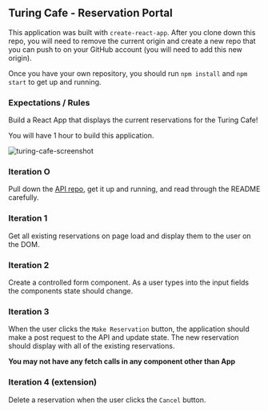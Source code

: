 ## Turing Cafe - Reservation Portal

This application was built with `create-react-app`. After you clone down this repo, you will need to remove the current origin and create a new repo that you can push to on your GitHub account (you will need to add this new origin).

Once you have your own repository, you should run `npm install` and `npm start` to get up and running.

### Expectations / Rules

Build a React App that displays the current reservations for the Turing Cafe!

You will have 1 hour to build this application.

![turing-cafe-screenshot](https://user-images.githubusercontent.com/20754511/57332366-dbd59d00-70d7-11e9-9de6-967d7aca98a4.png)

### Iteration O

Pull down the [API repo](https://github.com/turingschool-examples/turing-cafe-api), get it up and running, and read through the README carefully.

### Iteration 1

Get all existing reservations on page load and display them to the user on the DOM.

### Iteration 2

Create a controlled form component. As a user types into the input fields the components state should change.

### Iteration 3

When the user clicks the `Make Reservation` button, the application should make a post request to the API and update state. The new reservation should display with all of the existing reservations.

**You may not have any fetch calls in any component other than App**

### Iteration 4 (extension)

Delete a reservation when the user clicks the `Cancel` button.